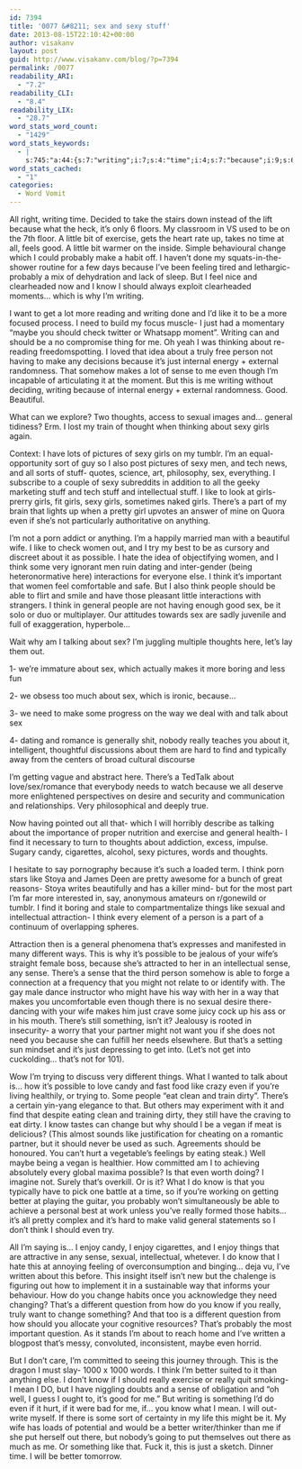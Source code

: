 ```yaml
---
id: 7394
title: '0077 &#8211; sex and sexy stuff'
date: 2013-08-15T22:10:42+00:00
author: visakanv
layout: post
guid: http://www.visakanv.com/blog/?p=7394
permalink: /0077
readability_ARI:
  - "7.2"
readability_CLI:
  - "8.4"
readability_LIX:
  - "28.7"
word_stats_word_count:
  - "1429"
word_stats_keywords:
  - |
    s:745:"a:44:{s:7:"writing";i:7;s:4:"time";i:4;s:7:"because";i:9;s:6:"little";i:3;s:8:"exercise";i:3;s:4:"good";i:4;s:6:"change";i:4;s:8:"probably";i:4;s:4:"make";i:4;s:4:"know";i:7;s:4:"want";i:3;s:4:"like";i:8;s:4:"need";i:4;s:4:"just";i:5;s:5:"maybe";i:3;s:6:"person";i:3;s:5:"makes";i:4;s:5:"sense";i:6;s:8:"thoughts";i:4;s:6:"sexual";i:4;s:7:"general";i:5;s:4:"sexy";i:6;s:5:"girls";i:7;s:8:"pictures";i:3;s:5:"stuff";i:4;s:12:"intellectual";i:4;s:7:"there's";i:5;s:4:"part";i:3;s:6:"pretty";i:3;s:4:"wife";i:3;s:5:"women";i:3;s:8:"possible";i:4;s:5:"think";i:8;s:6:"people";i:3;s:4:"able";i:3;s:6:"really";i:5;s:4:"find";i:4;s:5:"candy";i:3;s:6:"things";i:3;s:9:"different";i:4;s:5:"dirty";i:3;s:6:"better";i:4;s:5:"enjoy";i:3;s:8:"question";i:3;}";
word_stats_cached:
  - "1"
categories:
  - Word Vomit
---
```

All right, writing time. Decided to take the stairs down instead of the lift because what the heck, it&#8217;s only 6 floors. My classroom in VS used to be on the 7th floor. A little bit of exercise, gets the heart rate up, takes no time at all, feels good. A little bit warmer on the inside. Simple behavioural change which I could probably make a habit off. I haven&#8217;t done my squats-in-the-shower routine for a few days because I&#8217;ve been feeling tired and lethargic- probably a mix of dehydration and lack of sleep. But I feel nice and clearheaded now and I know I should always exploit clearheaded moments&#8230; which is why I&#8217;m writing.

I want to get a lot more reading and writing done and I&#8217;d like it to be a more focused process. I need to build my focus muscle- I just had a momentary &#8220;maybe you should check twitter or Whatsapp moment&#8221;. Writing can and should be a no compromise thing for me. Oh yeah I was thinking about re-reading freedomspotting. I loved that idea about a truly free person not having to make any decisions because it&#8217;s just internal energy + external randomness. That somehow makes a lot of sense to me even though I&#8217;m incapable of articulating it at the moment. But this is me writing without deciding, writing because of internal energy + external randomness. Good. Beautiful.

What can we explore? Two thoughts, access to sexual images and&#8230; general tidiness? Erm. I lost my train of thought when thinking about sexy girls again.

Context: I have lots of pictures of sexy girls on my tumblr. I&#8217;m an equal-opportunity sort of guy so I also post pictures of sexy men, and tech news, and all sorts of stuff- quotes, science, art, philosophy, sex, everything. I subscribe to a couple of sexy subreddits in addition to all the geeky marketing stuff and tech stuff and intellectual stuff. I like to look at girls- prerry girls, fit girls, sexy girls, sometimes naked girls. There&#8217;s a part of my brain that lights up when a pretty girl upvotes an answer of mine on Quora even if she&#8217;s not particularly authoritative on anything.

I&#8217;m not a porn addict or anything. I&#8217;m a happily married man with a beautiful wife. I like to check women out, and I try my best to be as cursory and discreet about it as possible. I hate the idea of objectifying women, and I think some very ignorant men ruin dating and inter-gender (being heteronormative here) interactions for everyone else. I think it&#8217;s important that women feel comfortable and safe. But I also think people should be able to flirt and smile and have those pleasant little interactions with strangers. I think in general people are not having enough good sex, be it solo or duo or multiplayer. Our attitudes towards sex are sadly juvenile and full of exaggeration, hyperbole&#8230;

Wait why am I talking about sex? I&#8217;m juggling multiple thoughts here, let&#8217;s lay them out.

1- we&#8217;re immature about sex, which actually makes it more boring and less fun

2- we obsess too much about sex, which is ironic, because&#8230;

3- we need to make some progress on the way we deal with and talk about sex

4- dating and romance is generally shit, nobody really teaches you about it, intelligent, thoughtful discussions about them are hard to find and typically away from the centers of broad cultural discourse

I&#8217;m getting vague and abstract here. There&#8217;s a TedTalk about love/sex/romance that everybody needs to watch because we all deserve more enlightened perspectives on desire and security and communication and relationships. Very philosophical and deeply true.

Now having pointed out all that- which I will horribly describe as talking about the importance of proper nutrition and exercise and general health- I find it necessary to turn to thoughts about addiction, excess, impulse. Sugary candy, cigarettes, alcohol, sexy pictures, words and thoughts.

I hesitate to say pornography because it&#8217;s such a loaded term. I think porn stars like Stoya and James Deen are pretty awesome for a bunch of great reasons- Stoya writes beautifully and has a killer mind- but for the most part I&#8217;m far more interested in, say, anonymous amateurs on r/gonewild or tumblr. I find it boring and stale to compartmentalize things like sexual and intellectual attraction- I think every element of a person is a part of a continuum of overlapping spheres.

Attraction then is a general phenomena that&#8217;s expresses and manifested in many different ways. This is why it&#8217;s possible to be jealous of your wife&#8217;s straight female boss, because she&#8217;s attracted to her in an intellectual sense, any sense. There&#8217;s a sense that the third person somehow is able to forge a connection at a frequency that you might not relate to or identify with. The gay male dance instructor who might have his way with her in a way that makes you uncomfortable even though there is no sexual desire there- dancing with your wife makes him just crave some juicy cock up his ass or in his mouth. There&#8217;s still something, isn&#8217;t it? Jealousy is rooted in insecurity- a worry that your partner might not want you if she does not need you because she can fulfill her needs elsewhere. But that&#8217;s a setting sun mindset and it&#8217;s just depressing to get into. (Let&#8217;s not get into cuckolding&#8230; that&#8217;s not for 101).

Wow I&#8217;m trying to discuss very different things. What I wanted to talk about is&#8230; how it&#8217;s possible to love candy and fast food like crazy even if you&#8217;re living healthily, or trying to. Some people &#8220;eat clean and train dirty&#8221;. There&#8217;s a certain yin-yang elegance to that. But others may experiment with it and find that despite eating clean and training dirty, they still have the craving to eat dirty. I know tastes can change but why should I be a vegan if meat is delicious? (This almost sounds like justification for cheating on a romantic partner, but it should never be used as such. Agreements should be honoured. You can&#8217;t hurt a vegetable&#8217;s feelings by eating steak.) Well maybe being a vegan is healthier. How committed am I to achieving absolutely every global maxima possible? Is that even worth doing? I imagine not. Surely that&#8217;s overkill. Or is it? What I do know is that you typically have to pick one battle at a time, so if you&#8217;re working on getting better at playing the guitar, you probably won&#8217;t simultaneously be able to achieve a personal best at work unless you&#8217;ve really formed those habits&#8230; it&#8217;s all pretty complex and it&#8217;s hard to make valid general statements so I don&#8217;t think I should even try.

All I&#8217;m saying is&#8230; I enjoy candy, I enjoy cigarettes, and I enjoy things that are attractive in any sense, sexual, intellectual, whetever. I do know that I hate this at annoying feeling of overconsumption and binging&#8230; deja vu, I&#8217;ve written about this before. This insight itself isn&#8217;t new but the chalenge is figuring out how to implement it in a sustainable way that informs your behaviour. How do you change habits once you acknowledge they need changing? That&#8217;s a different question from how do you know if you really, truly want to change something? And that too is a different question from how should you allocate your cognitive resources? That&#8217;s probably the most important question. As it stands I&#8217;m about to reach home and I&#8217;ve written a blogpost that&#8217;s messy, convoluted, inconsistent, maybe even horrid.

But I don&#8217;t care, I&#8217;m committed to seeing this journey through. This is the dragon I must slay- 1000 x 1000 words. I think I&#8217;m better suited to it than anything else. I don&#8217;t know if I should really exercise or really quit smoking- I mean I DO, but I have niggling doubts and a sense of obligation and &#8220;oh well, I guess I ought to, it&#8217;s good for me.&#8221; But writing is something I&#8217;d do even if it hurt, if it were bad for me, if&#8230; you know what I mean. I will out-write myself. If there is some sort of certainty in my life this might be it. My wife has loads of potential and would be a better writer/thinker than me if she put herself out there, but nobody&#8217;s going to put themselves out there as much as me. Or something like that. Fuck it, this is just a sketch. Dinner time. I will be better tomorrow.